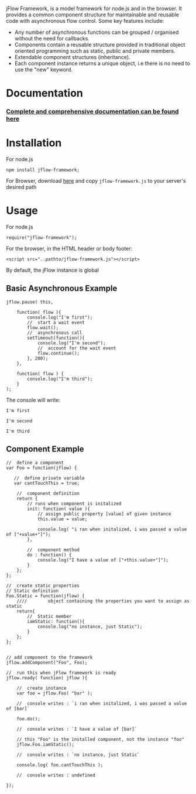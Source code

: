 
jFlow Framework, is a model framework for node.js and in the browser. It provides a common component structure for 
maintainable and reusable code with asynchronous flow control.  Some key features include:

*	Any number of asynchronous functions can be grouped / organised without the need for callbacks.
*	Components contain a reusable structure provided in traditional object oriented programming such as static, public and private members.
*	Extendable component structures (inheritance).
* 	Each component instance returns a unique object, i.e there is no need to use the "new" keyword.

<h1 >
Documentation
</h1>

<h3>
<a href="http://www.infinitycbs.com/jflow/doc" target="_blank" >Complete and comprehensive documentation can be found here</a>
</h3>

<h1 id="Installation">
Installation
</h1 >

For node.js
<pre><code>npm install jflow-framework;</code></pre>

	

For Browser, download <a href = "https://github.com/Infinitycbs/jflow/archive/master.zip">here</a> and copy `jflow-framework.js` to 
your server's desired path
<h1 >
Usage
</h1>


For node.js

	require("jflow-framework");


For the browser, in the HTML header or body footer:

	<script src="..pathto/jflow-framework.js"></script>


By default, the jFlow instance is global


<h2 >
Basic Asynchronous Example
</h2>


	jflow.pause( this,
		
		function( flow ){
			console.log("I'm first");		
			//  start a wait event
			flow.wait();
			//  asynchronous call
			setTimeout(function(){
				console.log("I'm second");
				//  account for the wait event
				flow.continue();
			}, 200);
		},
		
		function( flow ) {
			console.log("I'm third");
		}
	);		


The console will write:

`I'm first`
	
`I'm second`
	
`I'm third`


<h2 >
Component Example
</h2>


	//  define a component
	var Foo = function(jflow) {
	   
	   //  define private variable
	   var cantTouchThis = true;
	   
	    //  component definition
	    return {
			// runs when component is initalized
			init: function( value ){
	            // assign public property [value] of given instance
	            this.value = value;
	
	            console.log( "i ran when initalized, i was passed a value of ["+value+"]");
	        },
			
			//  component method
	        do : function() {
	            console.log("I have a value of ["+this.value+"]");
	        }
	    };
	};
	
	//  create static properties
	// Static definition
	Foo.Static = function(jflow) {
		////		object containing the properties you want to assign as static
		return{
			//  Static member
			iamStatic: function(){
				console.log("no instance, just Static");
			}
		};
	};
	
	
	// add component to the framework
	jflow.addComponent("Foo", Foo);
	
	//  run this when jFlow framework is ready
	jflow.ready( function( jflow ){
		
		//  create instance
		var foo = jflow.Foo( "bar" );  
			
		//  console writes : `i ran when initalized, i was passed a value of [bar]`
		
		foo.do();
		
		//  console writes : `I have a value of [bar]`
		
		// this "Foo" is the installed component, not the instance "foo"
		jflow.Foo.iamStatic();
		
		//  console writes : `no instance, just Static`
		
		console.log( foo.cantTouchThis );
		
		//  console writes : undefined
	
	});
